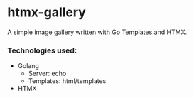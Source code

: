 # htmx-gallery
A simple image gallery written with Go Templates and HTMX.

### Technologies used:
- Golang
  - Server: echo
  - Templates: html/templates
- HTMX
